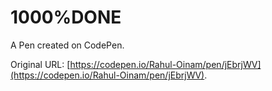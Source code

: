 # 1000%DONE 

A Pen created on CodePen.

Original URL: [https://codepen.io/Rahul-Oinam/pen/jEbrjWV](https://codepen.io/Rahul-Oinam/pen/jEbrjWV).

